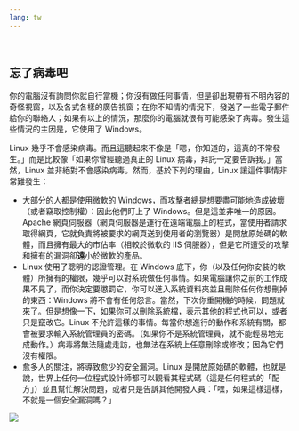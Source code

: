 ```yaml
---
lang: tw
---
```

﻿



<h2>忘了病毒吧</h2>

你的電腦沒有詢問你就自行當機；你沒有做任何事情，但是卻出現帶有不明內容的奇怪視窗，以及各式各樣的廣告視窗；在你不知情的情況下，發送了一些電子郵件給你的聯絡人；如果有以上的情況，那麼你的電腦就很有可能感染了病毒。發生這些情況的主因是，它使用了 Windows。

Linux 幾乎不會感染病毒。而且這聽起來不像是「嗯，你知道的，這真的不常發生。」而是比較像「如果你曾經聽過真正的 Linux 病毒，拜託一定要告訴我。」當然，Linux 並非絕對不會感染病毒。然而，基於下列的理由，Linux 讓這件事情非常難發生：

<ul>

<li>大部分的人都是使用微軟的 Windows，而攻擊者總是想要盡可能地造成破壞（或者竊取控制權）：因此他們盯上了 Windows。但是這並非唯一的原因。Apache 網頁伺服器（網頁伺服器是運行在遠端電腦上的程式，當使用者請求取得網頁，它就負責將被要求的網頁送到使用者的瀏覽器）是開放原始碼的軟體，而且擁有最大的市佔率（相較於微軟的 IIS 伺服器），但是它所遭受的攻擊和擁有的漏洞卻<b>遠</b>小於微軟的產品。</li>

<li>Linux 使用了聰明的認證管理。在 Windows 底下，你（以及任何你安裝的軟體）所擁有的權限，幾乎可以對系統做任何事情。如果電腦讓你之前的工作成果不見了，而你決定要懲罰它，你可以進入系統資料夾並且刪除任何你想刪掉的東西：Windows 將不會有任何怨言。當然，下次你重開機的時候，問題就來了。但是想像一下，如果你可以刪除系統檔，表示其他的程式也可以，或者只是竄改它。Linux 不允許這樣的事情。每當你想進行的動作和系統有關，都會被要求輸入系統管理員的密碼。（如果你不是系統管理員，就不能輕易地完成動作。）病毒將無法隨處走訪，也無法在系統上任意刪除或修改；因為它們沒有權限。</li>

<li>愈多人的關注，將導致愈少的安全漏洞。Linux 是開放原始碼的軟體，也就是說，世界上任何一位程式設計師都可以觀看其程式碼（這是任何程式的「配方」）並且幫忙解決問題，或者只是告訴其他開發人員：「嘿，如果這樣這樣，不就是一個安全漏洞嗎？」</li>

</ul>

<img src="Images/viruses_thumb.png" />




 